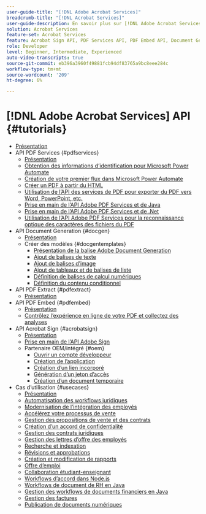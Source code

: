 ```yaml
---
user-guide-title: "[!DNL Adobe Acrobat Services]"
breadcrumb-title: "[!DNL Acrobat Services]"
user-guide-description: En savoir plus sur [!DNL Adobe Acrobat Services]
solution: Acrobat Services
feature-set: Acrobat Services
feature: Acrobat Sign API, PDF Services API, PDF Embed API, Document Generation API
role: Developer
level: Beginner, Intermediate, Experienced
auto-video-transcripts: true
source-git-commit: eb396a3960f49881fcb94df83765a9bc8eee284c
workflow-type: tm+mt
source-wordcount: '209'
ht-degree: 6%

---
```



# [!DNL Adobe Acrobat Services] API {#tutorials}

+ [Présentation](overview.md)
+ API PDF Services {#pdfservices}
   + [Présentation](pdfservices/overview-pdfservices.md)
   + [Obtention des informations d’identification pour Microsoft Power Automate](pdfservices/getting-credentials-power-automate.md)
   + [Création de votre premier flux dans Microsoft Power Automate](pdfservices/create-workflow-power-automate.md)
   + [Créer un PDF à partir du HTML](pdfservices/createpdffromhtml.md)
   + [Utilisation de l’API des services de PDF pour exporter du PDF vers Word, PowerPoint, etc.](pdfservices/exportpdf.md)
   + [Prise en main de l’API Adobe PDF Services et de Java](pdfservices/gettingstartedjava.md)
   + [Prise en main de l’API Adobe PDF Services et de .Net](pdfservices/gettingstartednet.md)
   + [Utilisation de l’API Adobe PDF Services pour la reconnaissance optique des caractères des fichiers du PDF](pdfservices/ocr.md)
+ API Document Generation {#docgen}
   + [Présentation](docgen/overview-docgen.md)
   + Créer des modèles {#docgentemplates}
      + [Présentation de la balise Adobe Document Generation](docgen/taggeroverview.md)
      + [Ajout de balises de texte](docgen/taggeraddtexttags.md)
      + [Ajout de balises d’image](docgen/taggeraddimagetags.md)
      + [Ajout de tableaux et de balises de liste](docgen/taggertables.md)
      + [Définition de balises de calcul numériques](docgen/taggercalculations.md)
      + [Définition du contenu conditionnel](docgen/taggerconditional.md)
+ API PDF Extract {#pdfextract}
   + [Présentation](pdfextract/overview-extract.md)
+ API PDF Embed {#pdfembed}
   + [Présentation](pdfembed/overview-embed.md)
   + [Contrôlez l’expérience en ligne de votre PDF et collectez des analyses](pdfembed/controlpdfexperience.md)
+ API Acrobat Sign {#acrobatsign}
   + [Présentation](acrobatsign/overview-sign.md)
   + [Prise en main de l’API Adobe Sign](acrobatsign/signapi.md)
   + Partenaire OEM/intégré {#oem}
      + [Ouvrir un compte développeur](acrobatsign/sign-up-developer-account.md)
      + [Création de l’application](acrobatsign/creating-your-application.md)
      + [Création d’un lien incorporé](acrobatsign/creating-an-embed-link.md)
      + [Génération d’un jeton d’accès](acrobatsign/generating-an-access-token.md)
      + [Création d’un document temporaire](acrobatsign/creating-a-transient-document.md)
+ Cas d’utilisation {#usecases}
   + [Présentation](usecases/overview-usecases.md)
   + [Automatisation des workflows juridiques](usecases/automatelegalworkflows.md)
   + [Modernisation de l’intégration des employés](usecases/employeeonboarding.md)
   + [Accélérez votre processus de vente](usecases/acceleratesales.md)
   + [Gestion des propositions de vente et des contrats](usecases/sales.md)
   + [Création d’un accord de confidentialité](usecases/nda.md)
   + [Gestion des contrats juridiques](usecases/legal.md)
   + [Gestion des lettres d’offre des employés](usecases/offer.md)
   + [Recherche et indexation](usecases/searching.md)
   + [Révisions et approbations](usecases/reviews.md)
   + [Création et modification de rapports](usecases/reportcreation.md)
   + [Offre d’emploi](usecases/jobposting.md)
   + [Collaboration étudiant-enseignant](usecases/educationcollab.md)
   + [Workflows d’accord dans Node.js](usecases/AgreementWorkflowsNodejs.md)
   + [Workflows de document de RH en Java](usecases/HRAgreementWorkflowsJava.md)
   + [Gestion des workflows de documents financiers en Java](usecases/FinanceWorkflowsJava.md)
   + [Gestion des factures](usecases/invoices.md)
   + [Publication de documents numériques](usecases/ddppdfembedapi.md)

